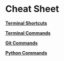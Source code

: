 # Cheat Sheet

**[Terminal Shortcuts](Terminal_Shortcuts.md)**

**[Terminal Commands](Terminal_Commands.md)**

**[Git Commands](Git_Commands.md)**

**[Python Commands](Python_Commands.md)**
